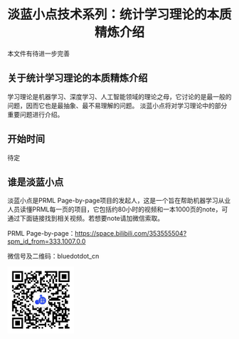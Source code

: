 <div align="center"><h1> 淡蓝小点技术系列：统计学习理论的本质精炼介绍 </h1></div>

本文件有待进一步完善

## 关于统计学习理论的本质精炼介绍
学习理论是机器学习、深度学习、人工智能领域的理论之母，它讨论的是最一般的问题，因而它也是最抽象、最不易理解的问题。
淡蓝小点将对学习理论中的部分重要问题进行介绍。

## 开始时间
待定

## 谁是淡蓝小点
淡蓝小点是PRML Page-by-page项目的发起人，这是一个旨在帮助机器学习从业人员读懂PRML每一页的项目，它包括约80小时的视频和一本1000页的note，可通过下面链接找到相关视频。若想要note请加微信索取。

PRML Page-by-page：https://space.bilibili.com/353555504?spm_id_from=333.1007.0.0

微信号及二维码：bluedotdot_cn

<img src="wechat.jpg" alt="淡蓝小点微信二维码" width="150" height="150">

